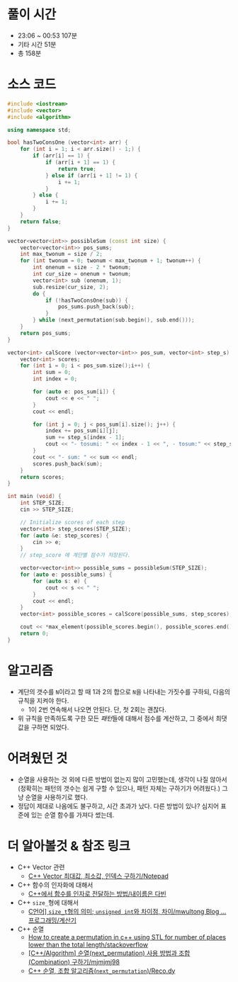# 풀이 시간
- 23:06 ~ 00:53 107분
- 기타 시간 51분
- 총 158분

# 소스 코드

```cpp
#include <iostream>
#include <vector>
#include <algorithm>

using namespace std;

bool hasTwoConsOne (vector<int> arr) {
    for (int i = 1; i < arr.size() - 1;) {
        if (arr[i] == 1) {
            if (arr[i + 1] == 1) {
                return true;
            } else if (arr[i + 1] != 1) {
                i += 1;
            }
        } else {
            i += 1;
        }
    }
    return false;
}

vector<vector<int>> possibleSum (const int size) {
    vector<vector<int>> pos_sums;
    int max_twonum = size / 2;
    for (int twonum = 0; twonum < max_twonum + 1; twonum++) {
        int onenum = size - 2 * twonum;
        int cur_size = onenum + twonum;
        vector<int> sub (onenum, 1);
        sub.resize(cur_size, 2);
        do {
            if (!hasTwoConsOne(sub)) {
                pos_sums.push_back(sub);
            }
        } while (next_permutation(sub.begin(), sub.end()));
    }
    return pos_sums;
}

vector<int> calScore (vector<vector<int>> pos_sum, vector<int> step_s) {
    vector<int> scores;
    for (int i = 0; i < pos_sum.size();i++) {
        int sum = 0;
        int index = 0;

        for (auto e: pos_sum[i]) {
            cout << e << " ";
        }
        cout << endl;

        for (int j = 0; j < pos_sum[i].size(); j++) {
            index += pos_sum[i][j];
            sum += step_s[index - 1];
            cout << "- tosumi: " << index - 1 << ", - tosum:" << step_s[index - 1] << endl;
        }
        cout << "- sum: " << sum << endl;
        scores.push_back(sum);
    }
    return scores;
}

int main (void) {
    int STEP_SIZE;
    cin >> STEP_SIZE;

    // Initialize scores of each step
    vector<int> step_scores(STEP_SIZE);
    for (auto &e: step_scores) {
        cin >> e;
    }
    // step_score 에 계단별 점수가 저장된다.

    vector<vector<int>> possible_sums = possibleSum(STEP_SIZE);
    for (auto e: possible_sums) {
        for (auto s: e) {
            cout << s << " ";
        }
        cout << endl;
    }
    vector<int> possible_scores = calScore(possible_sums, step_scores);

    cout << *max_element(possible_scores.begin(), possible_scores.end()) << endl;
    return 0;
}
```

# 알고리즘

- 계단의 갯수를 `N`이라고 할 때 1과 2의 합으로 `N`을 나타내는 가짓수를 구하되, 다음의 규칙을 지켜야 한다.
    - 1이 2번 연속해서 나오면 안된다. 단, 첫 2회는 괜찮다.
- 위 규칙을 만족하도록 구한 모든 *패턴*들에 대해서 점수를 계산하고, 그 중에서 최댓값을 구하면 되었다.

# 어려웠던 것

- 순열을 사용하는 것 외에 다른 방법이 없는지 많이 고민했는데, 생각이 나질 않아서 (정확히는 패턴의 갯수는 쉽게 구할 수 있으나, 패턴 자체는 구하기가 어려웠다.) 그냥 순열을 사용하기로 했다.
- 정답이 제대로 나옴에도 불구하고, 시간 초과가 났다. 다른 방법이 있나? 심지어 표준에 있는 순열 함수를 가져다 썼는데.

# 더 알아볼것 & 참조 링크 

- C++ Vector 관련
    - [C++ Vector 최대값, 최소값, 인덱스 구하기/Notepad](https://notepad96.tistory.com/40)
- C++ 함수의 인자화에 대해서
    - [C++에서 함수를 인자로 전달하는 방법/내이름은 다빈](https://mynameisdabin.tistory.com/17)
- C++ `size_`형에 대해서
    - [C언어\] `size_t`형의 의미; `unsigned int`와 차이점, 차이/mwultong Blog ... 프로그래밍/계산기](http://mwultong.blogspot.com/2007/06/c-sizet-unsigned-int.html)
- C++ 순열
    - [How to create a permutation in c++ using STL for number of places lower than the total length/stackoverflow](https://stackoverflow.com/questions/61392431/how-to-create-a-permutation-in-c-using-stl-for-number-of-places-lower-than-the)
    - [\[C++/Algorithm\] 순열(next_permutation) 사용 방법과 조합(Combination) 구하기/mjmjmj98](https://mjmjmj98.tistory.com/38)
    - [C++ 순열, 조합 알고리즘(`next_permutation`)/Reco.dy](https://velog.io/@ddyy094/C-순열조합-알고리즘nextpermutation)